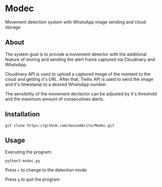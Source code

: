 # **Modec**
Movement detection system with WhatsApp image sending and cloud storage

## **About**
The system goal is to provide a movement detector with the additional feature of storing and sending the alert frame captured via Cloudinary and WhatsApp.

Cloudinary API is used to upload a captured image of the moment to the cloud and getting it's URL. After that, Twilio API is used to send the image and it's timestamp to a desired WhatsApp number.

The sensibility of the movement dectector can be adjusted by it's threshold and the maximum amount of consecutives alerts. 

## **Installation**

```git clone https://github.com/daviembrito/Modec.git```

## **Usage**

Executing the program:

```python3 modec.py```

Press ```c``` to change to the detection mode

Press ```q``` to quit the program
